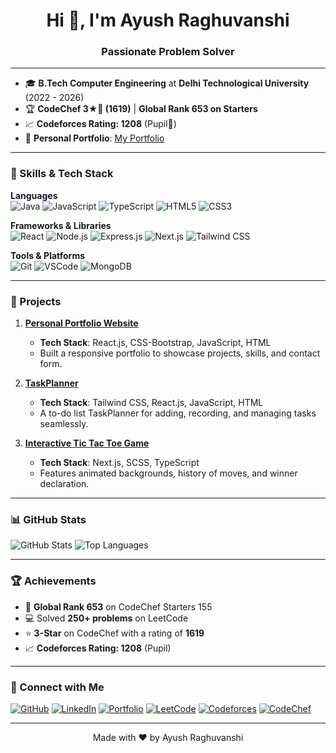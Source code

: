 <h1 align="center">Hi 👋, I'm Ayush Raghuvanshi</h1>
<h3 align="center">Passionate Problem Solver </h3>

---

- 🎓 **B.Tech Computer Engineering** at **Delhi Technological University** (2022 - 2026)
- 🏆 **CodeChef 3★💙 (1619)** | **Global Rank 653 on Starters**
- 📈 **Codeforces Rating: 1208** (Pupil💚)
- 🔭 **Personal Portfolio**: [My Portfolio](https://ayush-raghuvanshi-portfolio.vercel.app/)

---

### 🚀 Skills & Tech Stack

**Languages**  
![Java](https://img.shields.io/badge/Java-ED8B00?style=for-the-badge&logo=openjdk&logoColor=white)
![JavaScript](https://img.shields.io/badge/JavaScript-323330?style=for-the-badge&logo=javascript&logoColor=F7DF1E)
![TypeScript](https://img.shields.io/badge/TypeScript-007ACC?style=for-the-badge&logo=typescript&logoColor=white)
![HTML5](https://img.shields.io/badge/HTML5-E34F26?style=for-the-badge&logo=html5&logoColor=white)
![CSS3](https://img.shields.io/badge/CSS3-1572B6?style=for-the-badge&logo=css3&logoColor=white)

**Frameworks & Libraries**  
![React](https://img.shields.io/badge/React-20232A?style=for-the-badge&logo=react&logoColor=61DAFB)
![Node.js](https://img.shields.io/badge/Node.js-339933?style=for-the-badge&logo=nodedotjs&logoColor=white)
![Express.js](https://img.shields.io/badge/Express.js-404D59?style=for-the-badge)
![Next.js](https://img.shields.io/badge/Next.js-000000?style=for-the-badge&logo=nextdotjs&logoColor=white)
![Tailwind CSS](https://img.shields.io/badge/Tailwind_CSS-38B2AC?style=for-the-badge&logo=tailwind-css&logoColor=white)

**Tools & Platforms**  
![Git](https://img.shields.io/badge/Git-F05032?style=for-the-badge&logo=git&logoColor=white)
![VSCode](https://img.shields.io/badge/VS%20Code-0078d7?style=for-the-badge&logo=visual-studio-code&logoColor=white)
![MongoDB](https://img.shields.io/badge/MongoDB-4EA94B?style=for-the-badge&logo=mongodb&logoColor=white)

---

### 🌟 Projects

1. **[Personal Portfolio Website](https://ayush-raghuvanshi-portfolio.vercel.app/)**  
   - **Tech Stack**: React.js, CSS-Bootstrap, JavaScript, HTML  
   - Built a responsive portfolio to showcase projects, skills, and contact form.

2. **[TaskPlanner](https://task-planner-gamma.vercel.app/)**  
   - **Tech Stack**: Tailwind CSS, React.js, JavaScript, HTML  
   - A to-do list TaskPlanner for adding, recording, and managing tasks seamlessly.

3. **[Interactive Tic Tac Toe Game](https://advanced-tic-tac-toe-iota.vercel.app/)**  
   - **Tech Stack**: Next.js, SCSS, TypeScript  
   - Features animated backgrounds, history of moves, and winner declaration.

---

### 📊 GitHub Stats

![GitHub Stats](https://github-readme-stats.vercel.app/api?username=Codelearner6742AP&show_icons=true&theme=radical&count_private=true)
![Top Languages](https://github-readme-stats.vercel.app/api/top-langs/?username=Codelearner6742AP&theme=radical&layout=compact)

---

### 🏆 Achievements

- 🥇 **Global Rank 653** on CodeChef Starters 155
- 💻 Solved **250+ problems** on LeetCode  
- ⭐ **3-Star** on CodeChef with a rating of **1619**
- 📈 **Codeforces Rating: 1208** (Pupil)

---

### 🔗 Connect with Me

[![GitHub](https://img.shields.io/badge/GitHub-100000?style=for-the-badge&logo=github&logoColor=white)](https://github.com/Codelearner6742AP)
[![LinkedIn](https://img.shields.io/badge/LinkedIn-0077B5?style=for-the-badge&logo=linkedin&logoColor=white)](https://www.linkedin.com/in/ayush-raghuvanshi-382a2324b)
[![Portfolio](https://img.shields.io/badge/Portfolio-000000?style=for-the-badge&logo=vercel&logoColor=white)](https://ayush-raghuvanshi-portfolio.vercel.app/)
[![LeetCode](https://img.shields.io/badge/LeetCode-FFA116?style=for-the-badge&logo=leetcode&logoColor=black)](https://leetcode.com/u/Resorcinol/)
[![Codeforces](https://img.shields.io/badge/Codeforces-1F8ACB?style=for-the-badge&logo=codeforces&logoColor=white)](https://codeforces.com/profile/Resorcinol)
[![CodeChef](https://img.shields.io/badge/CodeChef-5B4638?style=for-the-badge&logo=codechef&logoColor=white)](https://www.codechef.com/users/resorcinol)

---

<p align="center">Made with ❤️ by Ayush Raghuvanshi</p>
